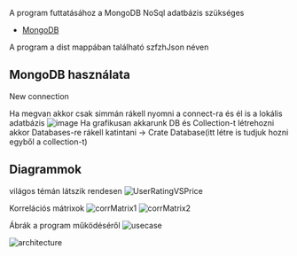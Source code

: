 A program futtatásához a MongoDB NoSql adatbázis szükséges
- [MongoDB](https://www.mongodb.com/try/download/community)

A program a dist mappában található szfzhJson néven

## MongoDB használata 
New connection

Ha megvan akkor csak simmán rákell nyomni a connect-ra és él is a lokális adatbázis
![image](https://user-images.githubusercontent.com/46134377/166658553-58a1d2bf-5f1a-477b-aa56-9c9f0d9dbe97.png)
Ha grafikusan akkarunk DB és Collection-t létrehozni akkor Databases-re rákell katintani -> Crate Database(itt létre is tudjuk hozni egyből a collection-t)

## Diagrammok
világos témán látszik rendesen
![UserRatingVSPrice](https://user-images.githubusercontent.com/43006387/166664957-154b0f14-4d03-435c-b673-16319229bb61.png)

Korrelációs mátrixok
![corrMatrix1](https://user-images.githubusercontent.com/43006387/166664788-6fedfaff-54a5-4bb1-abd0-5f0f6029a231.png)
![corrMatrix2](https://user-images.githubusercontent.com/43006387/166664856-2c4d422b-1ae1-4c00-8af2-72e9bfbfbd33.png)

Ábrák a program működéséről
![usecase](https://user-images.githubusercontent.com/43006387/166667377-f690787b-fa5c-45d2-a866-74595a9b59b1.PNG)

![architecture](https://user-images.githubusercontent.com/43006387/166667403-7c3f6caa-71d4-4ae7-aa32-a3f39805834d.PNG)

